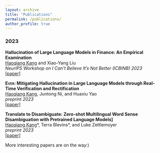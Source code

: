 ```yaml
---
layout: archive
title: "Publications"
permalink: /publications/
author_profile: true
---
```


### 2023


**Hallucination of Large Language Models in Finance: An Empirical Examination** \
<u>Haoqiang Kang</u> and Xiao-Yang Liu  \
*NeurIPS Workshop on I Can’t Believe It’s Not Better (ICBINB) 2023* \
[[paper]](https://neurips.cc/virtual/2023/76519)

**<span style="font-variant: small-caps;">Ever</span>: Mitigating Hallucination in Large Language Models through Real-Time Verification and Rectification**\
<u>Haoqiang Kang</u>, Juntong Ni, and Huaxiu Yao \
*preprint 2023* \
[[paper]](https://arxiv.org/abs/2311.09114)

**Translate to Disambiguate: Zero-shot Multilingual Word Sense Disambiguation with Pretrained Language Models]** \
<u>Haoqiang Kang</u>\*, Terra Blevins\*, and Luke Zettlemoyer \
*preprint 2023* \
[[paper]](https://arxiv.org/abs/2304.13803)


More interesting papers are on the way:)
